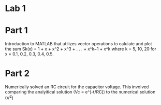 # Lab 1
# Part 1
Introduction to MATLAB that utilizes vector operations to calulate and plot the sum Sk(x) = 1 + x + x^2 + x^3 + . . . + x^k−1 + x^k where k = 5, 10, 20 for x = 0.1, 0.2, 0.3, 0.4, 0.5. 

# Part 2
Numerically solved an RC circuit for the capacitor voltage. This involved comparing the analyitical solution (Vc = e^(-t/RC)) to the numerical solution (V<sup>2</sup>)